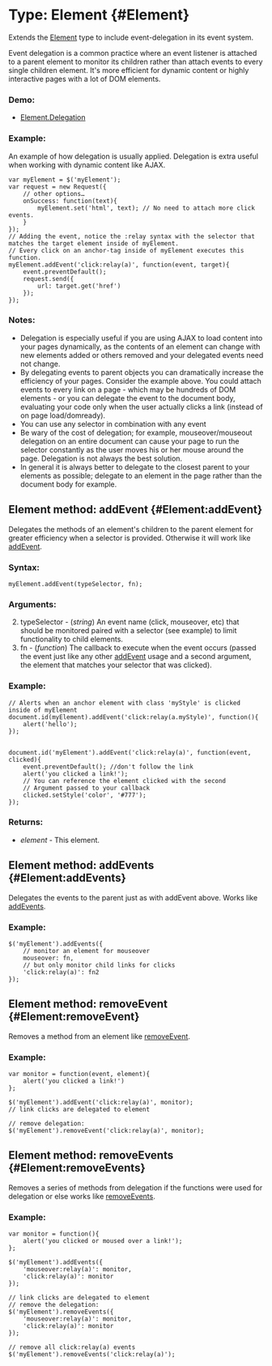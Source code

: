 Type: Element {#Element}
========================

Extends the [Element][] type to include event-delegation in its event system.

Event delegation is a common practice where an event listener is attached to a parent element to monitor its children rather than attach events to every single children element. It's more efficient for dynamic content or highly interactive pages with a lot of DOM elements.

### Demo:

* [Element.Delegation](http://mootools.net/demos/?demo=Element.Delegation)

### Example:

An example of how delegation is usually applied. Delegation is extra useful when working with dynamic content like AJAX.

	var myElement = $('myElement');
	var request = new Request({
		// other options…
		onSuccess: function(text){
			myElement.set('html', text); // No need to attach more click events.
		}
	});
	// Adding the event, notice the :relay syntax with the selector that matches the target element inside of myElement.
	// Every click on an anchor-tag inside of myElement executes this function.
	myElement.addEvent('click:relay(a)', function(event, target){
		event.preventDefault();
		request.send({
			url: target.get('href')
		});
	});

### Notes:

* Delegation is especially useful if you are using AJAX to load content into your pages dynamically, as the contents of an element can change with new elements added or others removed and your delegated events need not change.
* By delegating events to parent objects you can dramatically increase the efficiency of your pages. Consider the example above. You could attach events to every link on a page - which may be hundreds of DOM elements - or you can delegate the event to the document body, evaluating your code only when the user actually clicks a link (instead of on page load/domready).
* You can use any selector in combination with any event
* Be wary of the cost of delegation; for example, mouseover/mouseout delegation on an entire document can cause your page to run the selector constantly as the user moves his or her mouse around the page. Delegation is not always the best solution.
* In general it is always better to delegate to the closest parent to your elements as possible; delegate to an element in the page rather than the document body for example.

Element method: addEvent {#Element:addEvent}
--------------------------------------------

Delegates the methods of an element's children to the parent element for greater efficiency when a selector is provided. Otherwise it will work like [addEvent][].

### Syntax:

	myElement.addEvent(typeSelector, fn);

### Arguments:

2. typeSelector - (*string*) An event name (click, mouseover, etc) that should be monitored paired with a selector (see example) to limit functionality to child elements.
3. fn - (*function*) The callback to execute when the event occurs (passed the event just like any other [addEvent][] usage and a second argument, the element that matches your selector that was clicked).


### Example:

	// Alerts when an anchor element with class 'myStyle' is clicked inside of myElement
	document.id(myElement).addEvent('click:relay(a.myStyle)', function(){
		alert('hello');
	});


	document.id('myElement').addEvent('click:relay(a)', function(event, clicked){
		event.preventDefault(); //don't follow the link
		alert('you clicked a link!');
		// You can reference the element clicked with the second
		// Argument passed to your callback
		clicked.setStyle('color', '#777');
	});

### Returns:

* *element* - This element.

Element method: addEvents {#Element:addEvents}
----------------------------------------------

Delegates the events to the parent just as with addEvent above. Works like [addEvents][].

### Example:

	$('myElement').addEvents({
		// monitor an element for mouseover
		mouseover: fn,
		// but only monitor child links for clicks
		'click:relay(a)': fn2
	});


Element method: removeEvent {#Element:removeEvent}
--------------------------------------------------

Removes a method from an element like [removeEvent][].

### Example:

	var monitor = function(event, element){
		alert('you clicked a link!')
	};

	$('myElement').addEvent('click:relay(a)', monitor);
	// link clicks are delegated to element

	// remove delegation:
	$('myElement').removeEvent('click:relay(a)', monitor);


Element method: removeEvents {#Element:removeEvents}
----------------------------------------------------

Removes a series of methods from delegation if the functions were used for delegation or else works like [removeEvents][].

### Example:

	var monitor = function(){
		alert('you clicked or moused over a link!');
	};

	$('myElement').addEvents({
		'mouseover:relay(a)': monitor,
		'click:relay(a)': monitor
	});

	// link clicks are delegated to element
	// remove the delegation:
	$('myElement').removeEvents({
		'mouseover:relay(a)': monitor,
		'click:relay(a)': monitor
	});

	// remove all click:relay(a) events
	$('myElement').removeEvents('click:relay(a)');



[Element]: /core/Element/Element
[addEvent]: /core/Element/Element.Event#Element:addEvent
[addEvents]: /core/Element/Element.Event#Element:addEvents
[removeEvent]: /core/Element/Element.Event#Element:removeEvent
[removeEvents]: /core/Element/Element.Event#Element:removeEvents
